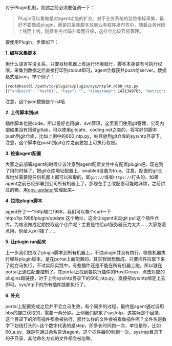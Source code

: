对于Plugin机制，叙述之前必须要强调一下：

> Plugin可以看做是对agent功能的扩充。对于业务系统的监控指标采集，最好不要做成plugin，而是把采集脚本放到业务程序发布包中，随着业务代码上线而上线，随着业务代码升级而升级，这样会比较容易管理。

要使用Plugin，步骤如下：

**1. 编写采集脚本**

用什么语言写没关系，只要目标机器上有运行环境就行，脚本本身要有可执行权限。采集到数据之后直接打印到stdout即可，agent会截获并push给server。数据格式是json，举个例子：

```bash
[root@host01:/path/to/plugins/plugin/sys/ntp]#./600_ntp.py
[{"endpoint": "host01", "tags": "", "timestamp": 1431349763, "metric": "sys.ntp.offset", "value": 0.73699999999999999, "counterType": "GAUGE", "step": 600}]
```

注意，这个json数据是个list哦

**2. 上传脚本到git**

插件脚本也是code，所以最好也用git、svn管理，这里我们使用git管理，公司内部如果没有搭建gitlab，可以使用gitcafe、coding.net之类的，将写好的脚本push到git仓库，比如上例中的600_ntp.py，姑且放到git仓库的sys/ntp目录下。注意，这个脚本在push到git仓库之前要加上可执行权限。

**3. 检查agent配置**

大家之前部署agent的时候应该注意到agent配置文件中有配置plugin吧，现在到了用的时候了，把git仓库地址配置上，enabled设置为true。注意，配置的git仓库地址需要是任何机器上都可以拉取的，即`git://`或者`https://`打头的。如果agent之前已经部署到公司所有机器上了，那现在手工改配置可能略麻烦，之前讲过的嘛，用[ops-updater](http://ulricqin.com/project/ops-updater/)管理起来~

**4. 拉取plugin脚本**

agent开了一个http端口1988，我们可以挨个curl一下http://ip:1988/plugin/update 这个地址，这会让agent主动git pull这个插件仓库。为啥没做成定期拉取这个仓库呢？主要是怕给git服务器压力太大……大家悠着点用，别给人pull挂了……

**5. 让plugin run起来**

上一步我们拉取了plugin脚本到所有机器上，不过plugin并没有执行。哪些机器执行哪些plugin脚本，是在portal上面配置的。其实我很想做成，只要插件拉取下来了就立马执行，不过实际实践中，有些插件还是不能在所有机器上跑，所以就在portal上通过配置控制了。在portal上找到要执行插件的HostGroup，点击对应的plugins超链接，对于上例sys/ntp目录下的600_ntp.py，直接把sys/ntp绑定上去即可。sys/ntp下的所有插件就都执行了。

**6. 补充**

portal上配置完成之后并不会立马生效，有个同步的过程，最终是agent通过调用hbs的接口获取的，需要一两分钟。上例我们绑定了sys/ntp，这实际是个目录，这个目录下的所有插件都会被执行，那什么样的文件会被看做插件呢？文件名是数字下划线打头的~这个数字代表的是step，即多长时间跑一次，单位是秒，比如60_a.py，就是在通过命名告诉agent，这个插件每60秒跑一次。sys/ntp目录下的子目录、其他命名方式的文件都会被忽略。
